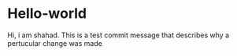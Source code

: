 # Hello-world

Hi, i am shahad.
This is a test commit message that describes why a pertucular change was made
